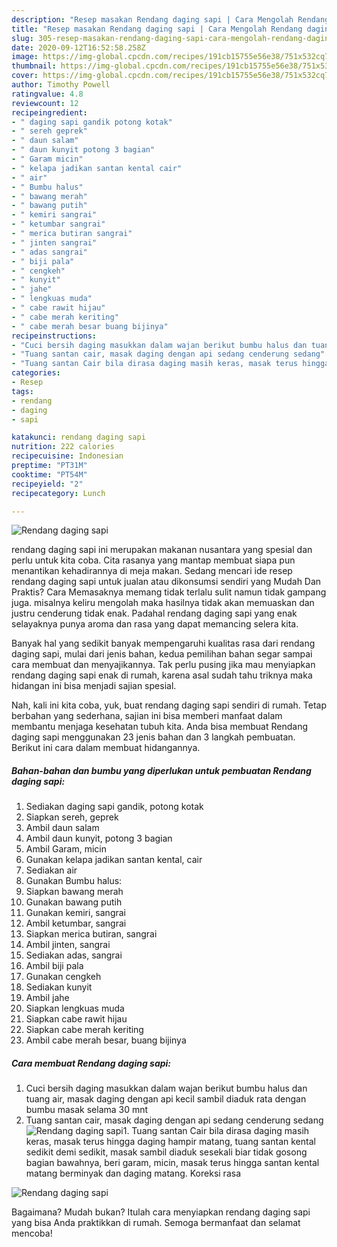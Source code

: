 ```yaml
---
description: "Resep masakan Rendang daging sapi | Cara Mengolah Rendang daging sapi Yang Menggugah Selera"
title: "Resep masakan Rendang daging sapi | Cara Mengolah Rendang daging sapi Yang Menggugah Selera"
slug: 305-resep-masakan-rendang-daging-sapi-cara-mengolah-rendang-daging-sapi-yang-menggugah-selera
date: 2020-09-12T16:52:58.258Z
image: https://img-global.cpcdn.com/recipes/191cb15755e56e38/751x532cq70/rendang-daging-sapi-foto-resep-utama.jpg
thumbnail: https://img-global.cpcdn.com/recipes/191cb15755e56e38/751x532cq70/rendang-daging-sapi-foto-resep-utama.jpg
cover: https://img-global.cpcdn.com/recipes/191cb15755e56e38/751x532cq70/rendang-daging-sapi-foto-resep-utama.jpg
author: Timothy Powell
ratingvalue: 4.8
reviewcount: 12
recipeingredient:
- " daging sapi gandik potong kotak"
- " sereh geprek"
- " daun salam"
- " daun kunyit potong 3 bagian"
- " Garam micin"
- " kelapa jadikan santan kental cair"
- " air"
- " Bumbu halus"
- " bawang merah"
- " bawang putih"
- " kemiri sangrai"
- " ketumbar sangrai"
- " merica butiran sangrai"
- " jinten sangrai"
- " adas sangrai"
- " biji pala"
- " cengkeh"
- " kunyit"
- " jahe"
- " lengkuas muda"
- " cabe rawit hijau"
- " cabe merah keriting"
- " cabe merah besar buang bijinya"
recipeinstructions:
- "Cuci bersih daging masukkan dalam wajan berikut bumbu halus dan tuang air, masak daging dengan api kecil sambil diaduk rata dengan bumbu masak selama 30 mnt"
- "Tuang santan cair, masak daging dengan api sedang cenderung sedang"
- "Tuang santan Cair bila dirasa daging masih keras, masak terus hingga daging hampir matang, tuang santan kental sedikit demi sedikit, masak sambil diaduk sesekali biar tidak gosong bagian bawahnya, beri garam, micin, masak terus hingga santan kental matang berminyak dan daging matang. Koreksi rasa"
categories:
- Resep
tags:
- rendang
- daging
- sapi

katakunci: rendang daging sapi 
nutrition: 222 calories
recipecuisine: Indonesian
preptime: "PT31M"
cooktime: "PT54M"
recipeyield: "2"
recipecategory: Lunch

---
```



![Rendang daging sapi](https://img-global.cpcdn.com/recipes/191cb15755e56e38/751x532cq70/rendang-daging-sapi-foto-resep-utama.jpg)


rendang daging sapi ini merupakan makanan nusantara yang spesial dan perlu untuk kita coba. Cita rasanya yang mantap membuat siapa pun menantikan kehadirannya di meja makan.
Sedang mencari ide resep rendang daging sapi untuk jualan atau dikonsumsi sendiri yang Mudah Dan Praktis? Cara Memasaknya memang tidak terlalu sulit namun tidak gampang juga. misalnya keliru mengolah maka hasilnya tidak akan memuaskan dan justru cenderung tidak enak. Padahal rendang daging sapi yang enak selayaknya punya aroma dan rasa yang dapat memancing selera kita.



Banyak hal yang sedikit banyak mempengaruhi kualitas rasa dari rendang daging sapi, mulai dari jenis bahan, kedua pemilihan bahan segar sampai cara membuat dan menyajikannya. Tak perlu pusing jika mau menyiapkan rendang daging sapi enak di rumah, karena asal sudah tahu triknya maka hidangan ini bisa menjadi sajian spesial.


Nah, kali ini kita coba, yuk, buat rendang daging sapi sendiri di rumah. Tetap berbahan yang sederhana, sajian ini bisa memberi manfaat dalam membantu menjaga kesehatan tubuh kita. Anda bisa membuat Rendang daging sapi menggunakan 23 jenis bahan dan 3 langkah pembuatan. Berikut ini cara dalam membuat hidangannya.

<!--inarticleads1-->

##### Bahan-bahan dan bumbu yang diperlukan untuk pembuatan Rendang daging sapi:

1. Sediakan  daging sapi gandik, potong kotak
1. Siapkan  sereh, geprek
1. Ambil  daun salam
1. Ambil  daun kunyit, potong 3 bagian
1. Ambil  Garam, micin
1. Gunakan  kelapa jadikan santan kental, cair
1. Sediakan  air
1. Gunakan  Bumbu halus:
1. Siapkan  bawang merah
1. Gunakan  bawang putih
1. Gunakan  kemiri, sangrai
1. Ambil  ketumbar, sangrai
1. Siapkan  merica butiran, sangrai
1. Ambil  jinten, sangrai
1. Sediakan  adas, sangrai
1. Ambil  biji pala
1. Gunakan  cengkeh
1. Sediakan  kunyit
1. Ambil  jahe
1. Siapkan  lengkuas muda
1. Siapkan  cabe rawit hijau
1. Siapkan  cabe merah keriting
1. Ambil  cabe merah besar, buang bijinya




<!--inarticleads2-->

##### Cara membuat Rendang daging sapi:

1. Cuci bersih daging masukkan dalam wajan berikut bumbu halus dan tuang air, masak daging dengan api kecil sambil diaduk rata dengan bumbu masak selama 30 mnt
1. Tuang santan cair, masak daging dengan api sedang cenderung sedang
<img src="//assets-global.cpcdn.com/assets/icons/button_play-2c75c40dde080a61004c1f40b05d8f140eaff45d7e9e6481dc71c63d2e7c4909.png" alt="Rendang daging sapi">1. Tuang santan Cair bila dirasa daging masih keras, masak terus hingga daging hampir matang, tuang santan kental sedikit demi sedikit, masak sambil diaduk sesekali biar tidak gosong bagian bawahnya, beri garam, micin, masak terus hingga santan kental matang berminyak dan daging matang. Koreksi rasa
<img src="//assets-global.cpcdn.com/assets/icons/button_play-2c75c40dde080a61004c1f40b05d8f140eaff45d7e9e6481dc71c63d2e7c4909.png" alt="Rendang daging sapi">



Bagaimana? Mudah bukan? Itulah cara menyiapkan rendang daging sapi yang bisa Anda praktikkan di rumah. Semoga bermanfaat dan selamat mencoba!
